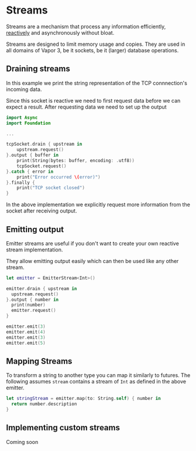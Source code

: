 # Streams

Streams are a mechanism that process any information efficiently, [reactively](reactive.md) and asynchronously without bloat.

Streams are designed to limit memory usage and copies. They are used in all domains of Vapor 3, be it sockets, be it (larger) database operations.

## Draining streams

In this example we print the string representation of the TCP connnection's incoming data.

Since this socket is reactive we need to first request data before we can expect a result.
After requesting data we need to set up the output

```swift
import Async
import Foundation

...

tcpSocket.drain { upstream in
    upstream.request()
}.output { buffer in
    print(String(bytes: buffer, encoding: .utf8))
    tcpSocket.request()
}.catch { error in
    print("Error occurred \(error)")
}.finally {
    print("TCP socket closed")
}
```

In the above implementation we explicitly request more information from the socket after receiving output.

## Emitting output

Emitter streams are useful if you don't want to create your own reactive stream implementation.

They allow emitting output easily which can then be used like any other stream.

```swift
let emitter = EmitterStream<Int>()

emitter.drain { upstream in
  upstream.request()
}.output { number in
  print(number)
  emitter.request()
}

emitter.emit(3)
emitter.emit(4)
emitter.emit(3)
emitter.emit(5)
```

## Mapping Streams

To transform a string to another type you can map it similarly to futures.
The following assumes `stream` contains a stream of `Int` as defined in the above emitter.

```swift
let stringStream = emitter.map(to: String.self) { number in
  return number.description
}
```

## Implementing custom streams

Coming soon
